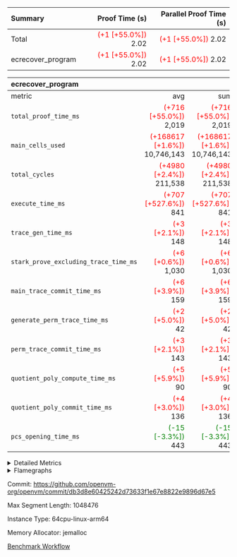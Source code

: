 | Summary | Proof Time (s) | Parallel Proof Time (s) |
|:---|---:|---:|
| Total | <span style='color: red'>(+1 [+55.0%])</span> 2.02 | <span style='color: red'>(+1 [+55.0%])</span> 2.02 |
| ecrecover_program | <span style='color: red'>(+1 [+55.0%])</span> 2.02 | <span style='color: red'>(+1 [+55.0%])</span> 2.02 |


| ecrecover_program |||||
|:---|---:|---:|---:|---:|
|metric|avg|sum|max|min|
| `total_proof_time_ms ` | <span style='color: red'>(+716 [+55.0%])</span> 2,019 | <span style='color: red'>(+716 [+55.0%])</span> 2,019 | <span style='color: red'>(+716 [+55.0%])</span> 2,019 | <span style='color: red'>(+716 [+55.0%])</span> 2,019 |
| `main_cells_used     ` | <span style='color: red'>(+168617 [+1.6%])</span> 10,746,143 | <span style='color: red'>(+168617 [+1.6%])</span> 10,746,143 | <span style='color: red'>(+168617 [+1.6%])</span> 10,746,143 | <span style='color: red'>(+168617 [+1.6%])</span> 10,746,143 |
| `total_cycles        ` | <span style='color: red'>(+4980 [+2.4%])</span> 211,538 | <span style='color: red'>(+4980 [+2.4%])</span> 211,538 | <span style='color: red'>(+4980 [+2.4%])</span> 211,538 | <span style='color: red'>(+4980 [+2.4%])</span> 211,538 |
| `execute_time_ms     ` | <span style='color: red'>(+707 [+527.6%])</span> 841 | <span style='color: red'>(+707 [+527.6%])</span> 841 | <span style='color: red'>(+707 [+527.6%])</span> 841 | <span style='color: red'>(+707 [+527.6%])</span> 841 |
| `trace_gen_time_ms   ` | <span style='color: red'>(+3 [+2.1%])</span> 148 | <span style='color: red'>(+3 [+2.1%])</span> 148 | <span style='color: red'>(+3 [+2.1%])</span> 148 | <span style='color: red'>(+3 [+2.1%])</span> 148 |
| `stark_prove_excluding_trace_time_ms` | <span style='color: red'>(+6 [+0.6%])</span> 1,030 | <span style='color: red'>(+6 [+0.6%])</span> 1,030 | <span style='color: red'>(+6 [+0.6%])</span> 1,030 | <span style='color: red'>(+6 [+0.6%])</span> 1,030 |
| `main_trace_commit_time_ms` | <span style='color: red'>(+6 [+3.9%])</span> 159 | <span style='color: red'>(+6 [+3.9%])</span> 159 | <span style='color: red'>(+6 [+3.9%])</span> 159 | <span style='color: red'>(+6 [+3.9%])</span> 159 |
| `generate_perm_trace_time_ms` | <span style='color: red'>(+2 [+5.0%])</span> 42 | <span style='color: red'>(+2 [+5.0%])</span> 42 | <span style='color: red'>(+2 [+5.0%])</span> 42 | <span style='color: red'>(+2 [+5.0%])</span> 42 |
| `perm_trace_commit_time_ms` | <span style='color: red'>(+3 [+2.1%])</span> 143 | <span style='color: red'>(+3 [+2.1%])</span> 143 | <span style='color: red'>(+3 [+2.1%])</span> 143 | <span style='color: red'>(+3 [+2.1%])</span> 143 |
| `quotient_poly_compute_time_ms` | <span style='color: red'>(+5 [+5.9%])</span> 90 | <span style='color: red'>(+5 [+5.9%])</span> 90 | <span style='color: red'>(+5 [+5.9%])</span> 90 | <span style='color: red'>(+5 [+5.9%])</span> 90 |
| `quotient_poly_commit_time_ms` | <span style='color: red'>(+4 [+3.0%])</span> 136 | <span style='color: red'>(+4 [+3.0%])</span> 136 | <span style='color: red'>(+4 [+3.0%])</span> 136 | <span style='color: red'>(+4 [+3.0%])</span> 136 |
| `pcs_opening_time_ms ` | <span style='color: green'>(-15 [-3.3%])</span> 443 | <span style='color: green'>(-15 [-3.3%])</span> 443 | <span style='color: green'>(-15 [-3.3%])</span> 443 | <span style='color: green'>(-15 [-3.3%])</span> 443 |



<details>
<summary>Detailed Metrics</summary>

| group | num_segments | keygen_time_ms | commit_exe_time_ms |
| --- | --- | --- | --- |
| ecrecover_program | 1 | 921 | 11 | 

| group | air_name | quotient_deg | interactions | constraints |
| --- | --- | --- | --- | --- |
| ecrecover_program | AccessAdapterAir<16> | 2 | 5 | 12 | 
| ecrecover_program | AccessAdapterAir<2> | 2 | 5 | 12 | 
| ecrecover_program | AccessAdapterAir<32> | 2 | 5 | 12 | 
| ecrecover_program | AccessAdapterAir<4> | 2 | 5 | 12 | 
| ecrecover_program | AccessAdapterAir<8> | 2 | 5 | 12 | 
| ecrecover_program | BitwiseOperationLookupAir<8> | 2 | 2 | 4 | 
| ecrecover_program | KeccakVmAir | 2 | 321 | 4,513 | 
| ecrecover_program | MemoryMerkleAir<8> | 2 | 4 | 39 | 
| ecrecover_program | PersistentBoundaryAir<8> | 2 | 3 | 7 | 
| ecrecover_program | PhantomAir | 2 | 3 | 5 | 
| ecrecover_program | Poseidon2PeripheryAir<BabyBearParameters>, 1> | 2 | 1 | 286 | 
| ecrecover_program | ProgramAir | 1 | 1 | 4 | 
| ecrecover_program | RangeTupleCheckerAir<2> | 1 | 1 | 4 | 
| ecrecover_program | Rv32HintStoreAir | 2 | 18 | 28 | 
| ecrecover_program | VariableRangeCheckerAir | 1 | 1 | 4 | 
| ecrecover_program | VmAirWrapper<Rv32BaseAluAdapterAir, BaseAluCoreAir<4, 8> | 2 | 20 | 37 | 
| ecrecover_program | VmAirWrapper<Rv32BaseAluAdapterAir, LessThanCoreAir<4, 8> | 2 | 18 | 40 | 
| ecrecover_program | VmAirWrapper<Rv32BaseAluAdapterAir, ShiftCoreAir<4, 8> | 2 | 24 | 91 | 
| ecrecover_program | VmAirWrapper<Rv32BranchAdapterAir, BranchEqualCoreAir<4> | 2 | 11 | 20 | 
| ecrecover_program | VmAirWrapper<Rv32BranchAdapterAir, BranchLessThanCoreAir<4, 8> | 2 | 13 | 35 | 
| ecrecover_program | VmAirWrapper<Rv32CondRdWriteAdapterAir, Rv32JalLuiCoreAir> | 2 | 10 | 18 | 
| ecrecover_program | VmAirWrapper<Rv32IsEqualModAdapterAir<2, 1, 32, 32>, ModularIsEqualCoreAir<32, 4, 8> | 2 | 25 | 225 | 
| ecrecover_program | VmAirWrapper<Rv32JalrAdapterAir, Rv32JalrCoreAir> | 2 | 16 | 20 | 
| ecrecover_program | VmAirWrapper<Rv32LoadStoreAdapterAir, LoadSignExtendCoreAir<4, 8> | 2 | 18 | 33 | 
| ecrecover_program | VmAirWrapper<Rv32LoadStoreAdapterAir, LoadStoreCoreAir<4> | 2 | 17 | 40 | 
| ecrecover_program | VmAirWrapper<Rv32MultAdapterAir, DivRemCoreAir<4, 8> | 2 | 25 | 84 | 
| ecrecover_program | VmAirWrapper<Rv32MultAdapterAir, MulHCoreAir<4, 8> | 2 | 24 | 31 | 
| ecrecover_program | VmAirWrapper<Rv32MultAdapterAir, MultiplicationCoreAir<4, 8> | 2 | 19 | 19 | 
| ecrecover_program | VmAirWrapper<Rv32RdWriteAdapterAir, Rv32AuipcCoreAir> | 2 | 12 | 14 | 
| ecrecover_program | VmAirWrapper<Rv32VecHeapAdapterAir<1, 2, 2, 32, 32>, FieldExpressionCoreAir> | 2 | 415 | 480 | 
| ecrecover_program | VmAirWrapper<Rv32VecHeapAdapterAir<2, 1, 1, 32, 32>, FieldExpressionCoreAir> | 2 | 158 | 190 | 
| ecrecover_program | VmAirWrapper<Rv32VecHeapAdapterAir<2, 2, 2, 32, 32>, FieldExpressionCoreAir> | 2 | 428 | 457 | 
| ecrecover_program | VmConnectorAir | 2 | 5 | 11 | 

| group | air_name | dsl_ir | opcode | segment | cells_used |
| --- | --- | --- | --- | --- | --- |
| ecrecover_program | <Rv32BaseAluAdapterAir,BaseAluCoreAir<4, 8>> |  | ADD | 0 | 1,192,032 | 
| ecrecover_program | <Rv32BaseAluAdapterAir,BaseAluCoreAir<4, 8>> |  | AND | 0 | 451,224 | 
| ecrecover_program | <Rv32BaseAluAdapterAir,BaseAluCoreAir<4, 8>> |  | OR | 0 | 422,496 | 
| ecrecover_program | <Rv32BaseAluAdapterAir,BaseAluCoreAir<4, 8>> |  | SUB | 0 | 34,164 | 
| ecrecover_program | <Rv32BaseAluAdapterAir,BaseAluCoreAir<4, 8>> |  | XOR | 0 | 908,640 | 
| ecrecover_program | <Rv32BaseAluAdapterAir,LessThanCoreAir<4, 8>> |  | SLTU | 0 | 91,020 | 
| ecrecover_program | <Rv32BaseAluAdapterAir,ShiftCoreAir<4, 8>> |  | SLL | 0 | 628,050 | 
| ecrecover_program | <Rv32BaseAluAdapterAir,ShiftCoreAir<4, 8>> |  | SRL | 0 | 618,033 | 
| ecrecover_program | <Rv32BranchAdapterAir,BranchEqualCoreAir<4>> |  | BEQ | 0 | 219,232 | 
| ecrecover_program | <Rv32BranchAdapterAir,BranchEqualCoreAir<4>> |  | BNE | 0 | 150,410 | 
| ecrecover_program | <Rv32BranchAdapterAir,BranchLessThanCoreAir<4, 8>> |  | BGEU | 0 | 14,016 | 
| ecrecover_program | <Rv32BranchAdapterAir,BranchLessThanCoreAir<4, 8>> |  | BLT | 0 | 640 | 
| ecrecover_program | <Rv32BranchAdapterAir,BranchLessThanCoreAir<4, 8>> |  | BLTU | 0 | 116,256 | 
| ecrecover_program | <Rv32CondRdWriteAdapterAir,Rv32JalLuiCoreAir> |  | JAL | 0 | 26,820 | 
| ecrecover_program | <Rv32CondRdWriteAdapterAir,Rv32JalLuiCoreAir> |  | LUI | 0 | 7,416 | 
| ecrecover_program | <Rv32IsEqualModAdapterAir<2, 1, 32, 32>,ModularIsEqualCoreAir<32, 4, 8>> |  | IS_EQ | 0 | 534,188 | 
| ecrecover_program | <Rv32IsEqualModAdapterAir<2, 1, 32, 32>,ModularIsEqualCoreAir<32, 4, 8>> |  | SETUP_ISEQ | 0 | 332 | 
| ecrecover_program | <Rv32JalrAdapterAir,Rv32JalrCoreAir> |  | JALR | 0 | 57,120 | 
| ecrecover_program | <Rv32LoadStoreAdapterAir,LoadSignExtendCoreAir<4, 8>> |  | LOADB | 0 | 159,984 | 
| ecrecover_program | <Rv32LoadStoreAdapterAir,LoadStoreCoreAir<4>> |  | LOADBU | 0 | 158,711 | 
| ecrecover_program | <Rv32LoadStoreAdapterAir,LoadStoreCoreAir<4>> |  | LOADW | 0 | 1,288,425 | 
| ecrecover_program | <Rv32LoadStoreAdapterAir,LoadStoreCoreAir<4>> |  | STOREB | 0 | 290,731 | 
| ecrecover_program | <Rv32LoadStoreAdapterAir,LoadStoreCoreAir<4>> |  | STOREW | 0 | 1,088,017 | 
| ecrecover_program | <Rv32MultAdapterAir,DivRemCoreAir<4, 8>> |  | DIVU | 0 | 295 | 
| ecrecover_program | <Rv32MultAdapterAir,MulHCoreAir<4, 8>> |  | MULHU | 0 | 195 | 
| ecrecover_program | <Rv32MultAdapterAir,MultiplicationCoreAir<4, 8>> |  | MUL | 0 | 1,581 | 
| ecrecover_program | <Rv32RdWriteAdapterAir,Rv32AuipcCoreAir> |  | AUIPC | 0 | 20,280 | 
| ecrecover_program | <Rv32VecHeapAdapterAir<1, 2, 2, 32, 32>,FieldExpressionCoreAir> |  | EcDouble | 0 | 695,237 | 
| ecrecover_program | <Rv32VecHeapAdapterAir<2, 1, 1, 32, 32>,FieldExpressionCoreAir> |  | ModularAddSub | 0 | 3,980 | 
| ecrecover_program | <Rv32VecHeapAdapterAir<2, 1, 1, 32, 32>,FieldExpressionCoreAir> |  | ModularMulDiv | 0 | 8,416 | 
| ecrecover_program | <Rv32VecHeapAdapterAir<2, 2, 2, 32, 32>,FieldExpressionCoreAir> |  | EcAddNe | 0 | 453,750 | 
| ecrecover_program | PhantomAir |  | PHANTOM | 0 | 66 | 
| ecrecover_program | Rv32HintStoreAir |  | HINT_BUFFER | 0 | 6,656 | 
| ecrecover_program | Rv32HintStoreAir |  | HINT_STOREW | 0 | 352 | 

| group | air_name | segment | rows | prep_cols | perm_cols | main_cols | cells |
| --- | --- | --- | --- | --- | --- | --- | --- |
| ecrecover_program | AccessAdapterAir<16> | 0 | 4,096 |  | 16 | 25 | 167,936 | 
| ecrecover_program | AccessAdapterAir<32> | 0 | 2,048 |  | 16 | 41 | 116,736 | 
| ecrecover_program | AccessAdapterAir<4> | 0 | 64 |  | 16 | 13 | 1,856 | 
| ecrecover_program | AccessAdapterAir<8> | 0 | 8,192 |  | 16 | 17 | 270,336 | 
| ecrecover_program | BitwiseOperationLookupAir<8> | 0 | 65,536 | 3 | 8 | 2 | 655,360 | 
| ecrecover_program | KeccakVmAir | 0 | 1 |  | 1,056 | 3,163 | 4,219 | 
| ecrecover_program | MemoryMerkleAir<8> | 0 | 4,096 |  | 16 | 32 | 196,608 | 
| ecrecover_program | PersistentBoundaryAir<8> | 0 | 4,096 |  | 12 | 20 | 131,072 | 
| ecrecover_program | PhantomAir | 0 | 16 |  | 12 | 6 | 288 | 
| ecrecover_program | Poseidon2PeripheryAir<BabyBearParameters>, 1> | 0 | 4,096 |  | 8 | 300 | 1,261,568 | 
| ecrecover_program | ProgramAir | 0 | 32,768 |  | 8 | 10 | 589,824 | 
| ecrecover_program | RangeTupleCheckerAir<2> | 0 | 524,288 | 2 | 8 | 1 | 4,718,592 | 
| ecrecover_program | Rv32HintStoreAir | 0 | 256 |  | 44 | 32 | 19,456 | 
| ecrecover_program | VariableRangeCheckerAir | 0 | 262,144 | 2 | 8 | 1 | 2,359,296 | 
| ecrecover_program | VmAirWrapper<Rv32BaseAluAdapterAir, BaseAluCoreAir<4, 8> | 0 | 131,072 |  | 52 | 36 | 11,534,336 | 
| ecrecover_program | VmAirWrapper<Rv32BaseAluAdapterAir, LessThanCoreAir<4, 8> | 0 | 4,096 |  | 40 | 37 | 315,392 | 
| ecrecover_program | VmAirWrapper<Rv32BaseAluAdapterAir, ShiftCoreAir<4, 8> | 0 | 32,768 |  | 52 | 53 | 3,440,640 | 
| ecrecover_program | VmAirWrapper<Rv32BranchAdapterAir, BranchEqualCoreAir<4> | 0 | 16,384 |  | 28 | 26 | 884,736 | 
| ecrecover_program | VmAirWrapper<Rv32BranchAdapterAir, BranchLessThanCoreAir<4, 8> | 0 | 4,096 |  | 32 | 32 | 262,144 | 
| ecrecover_program | VmAirWrapper<Rv32CondRdWriteAdapterAir, Rv32JalLuiCoreAir> | 0 | 2,048 |  | 28 | 18 | 94,208 | 
| ecrecover_program | VmAirWrapper<Rv32IsEqualModAdapterAir<2, 1, 32, 32>, ModularIsEqualCoreAir<32, 4, 8> | 0 | 4,096 |  | 56 | 166 | 909,312 | 
| ecrecover_program | VmAirWrapper<Rv32JalrAdapterAir, Rv32JalrCoreAir> | 0 | 2,048 |  | 36 | 28 | 131,072 | 
| ecrecover_program | VmAirWrapper<Rv32LoadStoreAdapterAir, LoadSignExtendCoreAir<4, 8> | 0 | 8,192 |  | 52 | 36 | 720,896 | 
| ecrecover_program | VmAirWrapper<Rv32LoadStoreAdapterAir, LoadStoreCoreAir<4> | 0 | 131,072 |  | 52 | 41 | 12,189,696 | 
| ecrecover_program | VmAirWrapper<Rv32MultAdapterAir, DivRemCoreAir<4, 8> | 0 | 8 |  | 72 | 59 | 1,048 | 
| ecrecover_program | VmAirWrapper<Rv32MultAdapterAir, MulHCoreAir<4, 8> | 0 | 8 |  | 72 | 39 | 888 | 
| ecrecover_program | VmAirWrapper<Rv32MultAdapterAir, MultiplicationCoreAir<4, 8> | 0 | 64 |  | 52 | 31 | 5,312 | 
| ecrecover_program | VmAirWrapper<Rv32RdWriteAdapterAir, Rv32AuipcCoreAir> | 0 | 1,024 |  | 28 | 20 | 49,152 | 
| ecrecover_program | VmAirWrapper<Rv32VecHeapAdapterAir<1, 2, 2, 32, 32>, FieldExpressionCoreAir> | 0 | 2,048 |  | 836 | 547 | 2,832,384 | 
| ecrecover_program | VmAirWrapper<Rv32VecHeapAdapterAir<2, 1, 1, 32, 32>, FieldExpressionCoreAir> | 0 | 32 |  | 320 | 263 | 18,656 | 
| ecrecover_program | VmAirWrapper<Rv32VecHeapAdapterAir<2, 2, 2, 32, 32>, FieldExpressionCoreAir> | 0 | 1,024 |  | 860 | 625 | 1,520,640 | 
| ecrecover_program | VmConnectorAir | 0 | 2 | 1 | 16 | 5 | 42 | 

| group | chip_name | segment | rows_used |
| --- | --- | --- | --- |
| ecrecover_program | <Rv32BaseAluAdapterAir,BaseAluCoreAir<4, 8>> | 0 | 83,571 | 
| ecrecover_program | <Rv32BaseAluAdapterAir,LessThanCoreAir<4, 8>> | 0 | 2,460 | 
| ecrecover_program | <Rv32BaseAluAdapterAir,ShiftCoreAir<4, 8>> | 0 | 23,511 | 
| ecrecover_program | <Rv32BranchAdapterAir,BranchEqualCoreAir<4>> | 0 | 14,217 | 
| ecrecover_program | <Rv32BranchAdapterAir,BranchLessThanCoreAir<4, 8>> | 0 | 4,091 | 
| ecrecover_program | <Rv32CondRdWriteAdapterAir,Rv32JalLuiCoreAir> | 0 | 1,902 | 
| ecrecover_program | <Rv32IsEqualModAdapterAir<2, 1, 32, 32>,ModularIsEqualCoreAir<32, 4, 8>> | 0 | 3,199 | 
| ecrecover_program | <Rv32JalrAdapterAir,Rv32JalrCoreAir> | 0 | 2,040 | 
| ecrecover_program | <Rv32LoadStoreAdapterAir,LoadSignExtendCoreAir<4, 8>> | 0 | 4,444 | 
| ecrecover_program | <Rv32LoadStoreAdapterAir,LoadStoreCoreAir<4>> | 0 | 68,924 | 
| ecrecover_program | <Rv32MultAdapterAir,DivRemCoreAir<4, 8>> | 0 | 5 | 
| ecrecover_program | <Rv32MultAdapterAir,MulHCoreAir<4, 8>> | 0 | 5 | 
| ecrecover_program | <Rv32MultAdapterAir,MultiplicationCoreAir<4, 8>> | 0 | 51 | 
| ecrecover_program | <Rv32RdWriteAdapterAir,Rv32AuipcCoreAir> | 0 | 1,015 | 
| ecrecover_program | <Rv32VecHeapAdapterAir<1, 2, 2, 32, 32>,FieldExpressionCoreAir> | 0 | 1,271 | 
| ecrecover_program | <Rv32VecHeapAdapterAir<2, 1, 1, 32, 32>,FieldExpressionCoreAir> | 0 | 21 | 
| ecrecover_program | <Rv32VecHeapAdapterAir<2, 2, 2, 32, 32>,FieldExpressionCoreAir> | 0 | 726 | 
| ecrecover_program | AccessAdapter<16> | 0 | 3,016 | 
| ecrecover_program | AccessAdapter<32> | 0 | 1,508 | 
| ecrecover_program | AccessAdapter<4> | 0 | 34 | 
| ecrecover_program | AccessAdapter<8> | 0 | 6,848 | 
| ecrecover_program | Arc<BabyBearParameters>, 1> | 0 | 2,230 | 
| ecrecover_program | BitwiseOperationLookupAir<8> | 0 | 65,536 | 
| ecrecover_program | Boundary | 0 | 3,168 | 
| ecrecover_program | Merkle | 0 | 3,466 | 
| ecrecover_program | PhantomAir | 0 | 11 | 
| ecrecover_program | ProgramChip | 0 | 19,096 | 
| ecrecover_program | RangeTupleCheckerAir<2> | 0 | 524,288 | 
| ecrecover_program | Rv32HintStoreAir | 0 | 219 | 
| ecrecover_program | VariableRangeCheckerAir | 0 | 262,144 | 
| ecrecover_program | VmConnectorAir | 0 | 2 | 

| group | dsl_ir | opcode | segment | frequency |
| --- | --- | --- | --- | --- |
| ecrecover_program |  | ADD | 0 | 33,112 | 
| ecrecover_program |  | AND | 0 | 12,534 | 
| ecrecover_program |  | AUIPC | 0 | 1,015 | 
| ecrecover_program |  | BEQ | 0 | 8,432 | 
| ecrecover_program |  | BGEU | 0 | 438 | 
| ecrecover_program |  | BLT | 0 | 20 | 
| ecrecover_program |  | BLTU | 0 | 3,633 | 
| ecrecover_program |  | BNE | 0 | 5,785 | 
| ecrecover_program |  | DIVU | 0 | 5 | 
| ecrecover_program |  | EcAddNe | 0 | 726 | 
| ecrecover_program |  | EcDouble | 0 | 1,271 | 
| ecrecover_program |  | HINT_BUFFER | 0 | 11 | 
| ecrecover_program |  | HINT_STOREW | 0 | 11 | 
| ecrecover_program |  | IS_EQ | 0 | 3,218 | 
| ecrecover_program |  | JAL | 0 | 1,490 | 
| ecrecover_program |  | JALR | 0 | 2,040 | 
| ecrecover_program |  | LOADB | 0 | 4,444 | 
| ecrecover_program |  | LOADBU | 0 | 3,871 | 
| ecrecover_program |  | LOADW | 0 | 31,425 | 
| ecrecover_program |  | LUI | 0 | 412 | 
| ecrecover_program |  | MUL | 0 | 51 | 
| ecrecover_program |  | MULHU | 0 | 5 | 
| ecrecover_program |  | ModularAddSub | 0 | 20 | 
| ecrecover_program |  | ModularMulDiv | 0 | 32 | 
| ecrecover_program |  | OR | 0 | 11,736 | 
| ecrecover_program |  | PHANTOM | 0 | 11 | 
| ecrecover_program |  | SETUP_ISEQ | 0 | 2 | 
| ecrecover_program |  | SLL | 0 | 11,850 | 
| ecrecover_program |  | SLTU | 0 | 2,460 | 
| ecrecover_program |  | SRL | 0 | 11,661 | 
| ecrecover_program |  | STOREB | 0 | 7,091 | 
| ecrecover_program |  | STOREW | 0 | 26,537 | 
| ecrecover_program |  | SUB | 0 | 949 | 
| ecrecover_program |  | XOR | 0 | 25,240 | 

| group | segment | trace_gen_time_ms | total_proof_time_ms | total_cycles | total_cells | stark_prove_excluding_trace_time_ms | quotient_poly_compute_time_ms | quotient_poly_commit_time_ms | perm_trace_commit_time_ms | pcs_opening_time_ms | main_trace_commit_time_ms | main_cells_used | generate_perm_trace_time_ms | execute_time_ms |
| --- | --- | --- | --- | --- | --- | --- | --- | --- | --- | --- | --- | --- | --- | --- |
| ecrecover_program | 0 | 148 | 2,019 | 211,538 | 45,429,517 | 1,030 | 90 | 136 | 143 | 443 | 159 | 10,746,143 | 42 | 841 | 

| group | segment | trace_height_constraint | weighted_sum | threshold |
| --- | --- | --- | --- | --- |
| ecrecover_program | 0 | 0 | 680,854 | 2,013,265,921 | 
| ecrecover_program | 0 | 1 | 2,074,010 | 2,013,265,921 | 
| ecrecover_program | 0 | 2 | 340,427 | 2,013,265,921 | 
| ecrecover_program | 0 | 3 | 3,710,886 | 2,013,265,921 | 
| ecrecover_program | 0 | 4 | 16,384 | 2,013,265,921 | 
| ecrecover_program | 0 | 5 | 8,192 | 2,013,265,921 | 
| ecrecover_program | 0 | 6 | 833,650 | 2,013,265,921 | 
| ecrecover_program | 0 | 7 | 384 | 2,013,265,921 | 
| ecrecover_program | 0 | 8 | 8,619,155 | 2,013,265,921 | 

</details>


<details>
<summary>Flamegraphs</summary>

[![](https://openvm-public-data-sandbox-us-east-1.s3.us-east-1.amazonaws.com/benchmark/github/flamegraphs/ecrecover-db3d8e60425242d73633f1e67e8822e9896d67e5/ecrecover-ecrecover_program.dsl_ir.opcode.air_name.cells_used.reverse.svg)](https://openvm-public-data-sandbox-us-east-1.s3.us-east-1.amazonaws.com/benchmark/github/flamegraphs/ecrecover-db3d8e60425242d73633f1e67e8822e9896d67e5/ecrecover-ecrecover_program.dsl_ir.opcode.air_name.cells_used.reverse.svg)
[![](https://openvm-public-data-sandbox-us-east-1.s3.us-east-1.amazonaws.com/benchmark/github/flamegraphs/ecrecover-db3d8e60425242d73633f1e67e8822e9896d67e5/ecrecover-ecrecover_program.dsl_ir.opcode.air_name.cells_used.svg)](https://openvm-public-data-sandbox-us-east-1.s3.us-east-1.amazonaws.com/benchmark/github/flamegraphs/ecrecover-db3d8e60425242d73633f1e67e8822e9896d67e5/ecrecover-ecrecover_program.dsl_ir.opcode.air_name.cells_used.svg)
[![](https://openvm-public-data-sandbox-us-east-1.s3.us-east-1.amazonaws.com/benchmark/github/flamegraphs/ecrecover-db3d8e60425242d73633f1e67e8822e9896d67e5/ecrecover-ecrecover_program.dsl_ir.opcode.frequency.reverse.svg)](https://openvm-public-data-sandbox-us-east-1.s3.us-east-1.amazonaws.com/benchmark/github/flamegraphs/ecrecover-db3d8e60425242d73633f1e67e8822e9896d67e5/ecrecover-ecrecover_program.dsl_ir.opcode.frequency.reverse.svg)
[![](https://openvm-public-data-sandbox-us-east-1.s3.us-east-1.amazonaws.com/benchmark/github/flamegraphs/ecrecover-db3d8e60425242d73633f1e67e8822e9896d67e5/ecrecover-ecrecover_program.dsl_ir.opcode.frequency.svg)](https://openvm-public-data-sandbox-us-east-1.s3.us-east-1.amazonaws.com/benchmark/github/flamegraphs/ecrecover-db3d8e60425242d73633f1e67e8822e9896d67e5/ecrecover-ecrecover_program.dsl_ir.opcode.frequency.svg)

</details>

Commit: https://github.com/openvm-org/openvm/commit/db3d8e60425242d73633f1e67e8822e9896d67e5

Max Segment Length: 1048476

Instance Type: 64cpu-linux-arm64

Memory Allocator: jemalloc

[Benchmark Workflow](https://github.com/openvm-org/openvm/actions/runs/15571660829)
